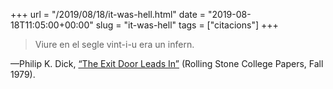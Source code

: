 +++
url = "/2019/08/18/it-was-hell.html"
date = "2019-08-18T11:05:00+00:00"
slug = "it-was-hell"
tags = ["citacions"]
+++

> Viure en el segle vint-i-u era un infern.

—Philip K. Dick, [“The Exit Door Leads In”](http://sickmyduck.narod.ru/pkd078-0.html) (Rolling Stone College Papers, Fall 1979).
